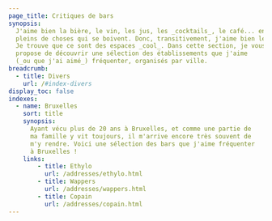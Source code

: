 ```yaml
---
page_title: Critiques de bars
synopsis:
  J'aime bien la bière, le vin, les jus, les _cocktails_, le café... en fait,
  pleins de choses qui se boivent. Donc, transitivement, j'aime bien les bars !
  Je trouve que ce sont des espaces _cool_. Dans cette section, je vous 
  propose de découvrir une sélection des établissements que j'aime 
  (_ou que j'ai aimé_) fréquenter, organisés par ville.
breadcrumb:
  - title: Divers
    url: /#index-divers
display_toc: false
indexes:
  - name: Bruxelles
    sort: title
    synopsis: 
      Ayant vécu plus de 20 ans à Bruxelles, et comme une partie de 
      ma famille y vit toujours, il m'arrive encore très souvent de 
      m'y rendre. Voici une sélection des bars que j'aime fréquenter 
      à Bruxelles !
    links:
        - title: Ethylo
          url: /addresses/ethylo.html
        - title: Wappers
          url: /addresses/wappers.html
        - title: Copain
          url: /addresses/copain.html
---
```

